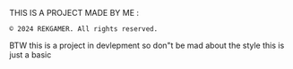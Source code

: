THIS IS A PROJECT MADE BY ME :

    © 2024 REKGAMER. All rights reserved.

BTW this is a project in devlepment so don"t be mad about the style this is just a basic
